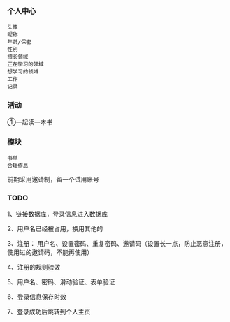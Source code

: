 ### 个人中心
    
    头像
    昵称
    年龄/保密
    性别
    擅长领域
    正在学习的领域
    想学习的领域
    工作
    记录
    
### 活动
 
 ①一起读一本书
 
### 模块
 
    书单
    合理作息
 
 前期采用邀请制，留一个试用账号
 
### TODO

 1、链接数据库，登录信息进入数据库

 2、用户名已经被占用，换用其他的

 3、注册： 用户名、设置密码、重复密码、邀请码（设置长一点，防止恶意注册，使用过的邀请码，不能再使用）

 4、注册的规则验效
 
 5、用户名、密码、滑动验证、表单验证

 6、登录信息保存时效
 
 7、登录成功后跳转到个人主页
 
 
    



